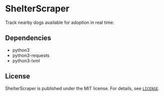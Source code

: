 ShelterScraper
==============

Track nearby dogs available for adoption in real time.


Dependencies
------------

- python3
- python3-requests
- python3-lxml


License
-------

ShelterScraper is published under the MIT license. For details, see [`LICENSE`](LICENSE).
